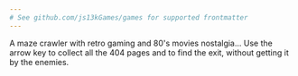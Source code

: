 ```yaml
---
# See github.com/js13kGames/games for supported frontmatter
---
```

A maze crawler with retro gaming and 80's movies nostalgia... Use the arrow key to collect all the 404 pages and to find the exit, without getting it by the enemies.